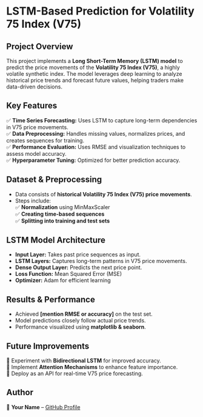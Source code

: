 # **LSTM-Based Prediction for Volatility 75 Index (V75)**  

## **Project Overview**  
This project implements a **Long Short-Term Memory (LSTM) model** to predict the price movements of the **Volatility 75 Index (V75)**, a highly volatile synthetic index. The model leverages deep learning to analyze historical price trends and forecast future values, helping traders make data-driven decisions.  

## **Key Features**  
✅ **Time Series Forecasting:** Uses LSTM to capture long-term dependencies in V75 price movements.  
✅ **Data Preprocessing:** Handles missing values, normalizes prices, and creates sequences for training.  
✅ **Performance Evaluation:** Uses RMSE and visualization techniques to assess model accuracy.  
✅ **Hyperparameter Tuning:** Optimized for better prediction accuracy.  

## **Dataset & Preprocessing**  
- Data consists of **historical Volatility 75 Index (V75) price movements**.  
- Steps include:  
✅ **Normalization** using MinMaxScaler  
✅ **Creating time-based sequences**  
✅ **Splitting into training and test sets**  

## **LSTM Model Architecture**  
- **Input Layer:** Takes past price sequences as input.  
- **LSTM Layers:** Captures long-term patterns in V75 price movements.  
- **Dense Output Layer:** Predicts the next price point.  
- **Loss Function:** Mean Squared Error (MSE)  
- **Optimizer:** Adam for efficient learning  

## **Results & Performance**  
- Achieved **[mention RMSE or accuracy]** on the test set.  
- Model predictions closely follow actual price trends.  
- Performance visualized using **matplotlib & seaborn**.  

## **Future Improvements**  
🚀 Experiment with **Bidirectional LSTM** for improved accuracy.  
🚀 Implement **Attention Mechanisms** to enhance feature importance.  
🚀 Deploy as an API for real-time V75 price forecasting.  

## **Author**  
👤 **Your Name** – [GitHub Profile](https://github.com/sirbob12)  

  

